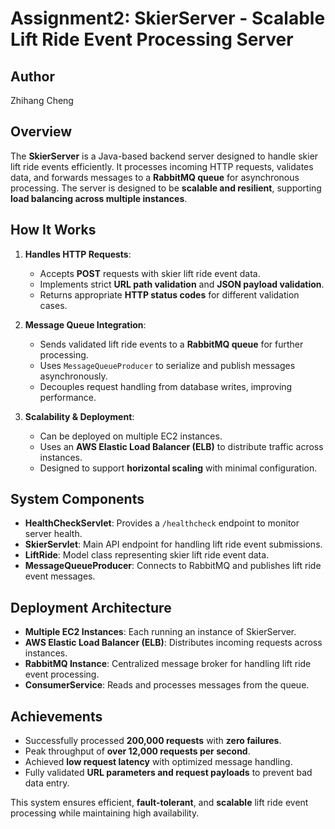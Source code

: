 # Assignment2: SkierServer - Scalable Lift Ride Event Processing Server

## Author
Zhihang Cheng

## Overview
The **SkierServer** is a Java-based backend server designed to handle skier lift ride events efficiently. It processes incoming HTTP requests, validates data, and forwards messages to a **RabbitMQ queue** for asynchronous processing. The server is designed to be **scalable and resilient**, supporting **load balancing across multiple instances**.

## How It Works
1. **Handles HTTP Requests**:
   - Accepts **POST** requests with skier lift ride event data.
   - Implements strict **URL path validation** and **JSON payload validation**.
   - Returns appropriate **HTTP status codes** for different validation cases.

2. **Message Queue Integration**:
   - Sends validated lift ride events to a **RabbitMQ queue** for further processing.
   - Uses `MessageQueueProducer` to serialize and publish messages asynchronously.
   - Decouples request handling from database writes, improving performance.

3. **Scalability & Deployment**:
   - Can be deployed on multiple EC2 instances.
   - Uses an **AWS Elastic Load Balancer (ELB)** to distribute traffic across instances.
   - Designed to support **horizontal scaling** with minimal configuration.

## System Components
- **HealthCheckServlet**: Provides a `/healthcheck` endpoint to monitor server health.
- **SkierServlet**: Main API endpoint for handling lift ride event submissions.
- **LiftRide**: Model class representing skier lift ride event data.
- **MessageQueueProducer**: Connects to RabbitMQ and publishes lift ride event messages.

## Deployment Architecture
- **Multiple EC2 Instances**: Each running an instance of SkierServer.
- **AWS Elastic Load Balancer (ELB)**: Distributes incoming requests across instances.
- **RabbitMQ Instance**: Centralized message broker for handling lift ride event processing.
- **ConsumerService**: Reads and processes messages from the queue.

## Achievements
- Successfully processed **200,000 requests** with **zero failures**.
- Peak throughput of **over 12,000 requests per second**.
- Achieved **low request latency** with optimized message handling.
- Fully validated **URL parameters and request payloads** to prevent bad data entry.

This system ensures efficient, **fault-tolerant**, and **scalable** lift ride event processing while maintaining high availability.

